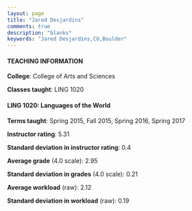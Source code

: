 ```yaml
---
layout: page
title: "Jared Desjardins" 
comments: true
description: "blanks"
keywords: "Jared Desjardins,CU,Boulder"
---
```

<head>
<script src="https://ajax.googleapis.com/ajax/libs/jquery/2.1.3/jquery.min.js"></script>
<script src="https://dl.dropboxusercontent.com/s/pc42nxpaw1ea4o9/highcharts.js?dl=0"></script>
<!-- <script src="../assets/js/highcharts.js"></script> -->
<style type="text/css">@font-face {
	font-family: "Bebas Neue";
	src: url(https://www.filehosting.org/file/details/544349/BebasNeue Regular.otf) format("opentype");
	}
	h1.Bebas { 
		font-family: "Bebas Neue", Verdana, Tahoma;
	}
</style>
</head>
	   
#### TEACHING INFORMATION

**College**: College of Arts and Sciences

**Classes taught**: LING 1020

#### LING 1020: Languages of the World

**Terms taught**: Spring 2015, Fall 2015, Spring 2016, Spring 2017

**Instructor rating**: 5.31

**Standard deviation in instructor rating**: 0.4

**Average grade** (4.0 scale): 2.95

**Standard deviation in grades** (4.0 scale): 0.21

**Average workload** (raw): 2.12

**Standard deviation in workload** (raw): 0.19

